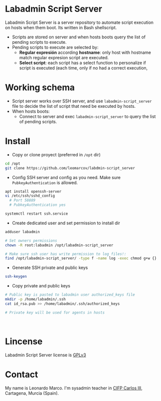# Labadmin Script Server
Labadmin Script Server is a server repository to automate script execution on hosts when them boot. Its written in Bash shellscript.
  * Scripts are stored on server and when hosts boots query the list of pending scripts to execute.
  * Pending scripts to execute are selected by:
    * **Regular expresión** according **hostname**: only host with hostname match regular expresion script are executed.
    * **Select script**: each script has a select function to personalize if script is executed (each time, only if no had a correct execution, 

# Working schema
  * Script server works over SSH server, and use `labadmin-script_server` file to decide the list of script that need be executed by hosts.
  * When hosts boots:
    * Connect to server and exec `labadmin-script_server` to query the list of pending scripts.
    
  
# Install
  * Copy or clone proyect (preferred in `/opt` dir)
```bash
cd /opt
git clone https://github.com/leomarcov/labdmin-script_server
 ```
 * Config SSH server and config as you need. Make sure `PubkeyAuthentication` is allowed.
```bash
apt install openssh-server
vi /etc/ssh/sshd_config
  # Port 58889
  # PubkeyAuthentication yes

systemctl restart ssh.service
 ```
  * Create dedicated user and set permission to install dir
```bash
adduser labadmin

# Set owners permissions
chown -R root:labadmin /opt/labadmin-script_server

# Make sure ssh user has write permission to log files!:
find /opt/labadmin-script_server/ -type f -name log -exec chmod g+w {} \;	
 ```
  * Generate SSH private and public keys
```bash
ssh-keygen
 ```
  * Copy private and public keys
```bash
# Public key is pasted to labadmin user authorized_keys file
mkdir -p /home/labadmin/.ssh
cat id_rsa.pub >> /home/labadmin/.ssh/authorized_keys

# Private key will be used for agents in hosts
```



&nbsp;  
# Lincense
Labadmin Script Server license is [GPLv3](LICENSE)

# Contact
My name is Leonardo Marco. I'm sysadmin teacher in [CIFP Carlos III](https://cifpcarlos3.es/), Cartagena, Murcia (Spain).
